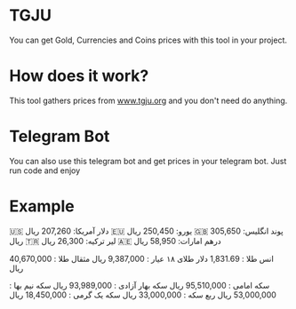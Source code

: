 # TGJU

You can get Gold, Currencies and Coins prices with this tool in your project.

# How does it work?

This tool gathers prices from www.tgju.org and you don't need do anything.

# Telegram Bot

You can also use this telegram bot and get prices in your telegram bot.
Just run code and enjoy

# Example

🇺🇸 دلار آمریکا: 207,260 ریال
🇪🇺 یورو: 250,450 ریال
🇬🇧 پوند انگلیس: 305,650 ریال
🇹🇷 لیر ترکیه: 26,300 ریال
🇦🇪 درهم امارات: 58,950 ریال

انس طلا : 1,831.69 دلار 
طلای ۱۸ عیار : 9,387,000 ریال 
مثقال طلا : 40,670,000 ریال

سکه امامی : 95,510,000 ریال 
سکه بهار آزادی : 93,989,000 ریال 
سکه نیم بها : 53,000,000 ریال 
ربع سکه : 33,000,000 ریال 
سکه یک گرمی : 18,450,000 ریال

